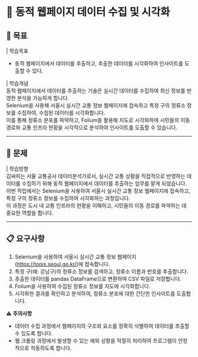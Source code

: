 # 🚌 동적 웹페이지 데이터 수집 및 시각화

## 🎯 목표
| 학습목표  
- 동적 웹페이지에서 데이터를 추출하고, 추출한 데이터를 시각화하여 인사이트를 도출할 수 있다.  

| 학습개념  
동적 웹페이지에서 데이터를 추출하는 기술은 실시간 데이터를 수집하여 최신 정보를 반영한 분석을 가능하게 합니다.  
Selenium을 사용해 서울시 실시간 교통 정보 웹페이지에 접속하고 특정 구의 정류소 정보를 수집하여, 수집된 데이터를 시각화합니다.  
이를 통해 정류소 분포를 파악하고, Folium을 활용해 지도로 시각화하여 시민들의 이동 경로와 교통 인프라 현황을 시각적으로 분석하여 인사이트를 도출할 수 있습니다.  

---

## 📌 문제
| 학습방향  
김싸피는 서울 교통공사 데이터분석가로서, 실시간 교통 상황을 직접적으로 반영하는 데이터를 수집하기 위해 동적 웹페이지에서 데이터를 추출하는 업무를 맡게 되었습니다.  
이번 작업에서는 Selenium을 사용하여 서울시 실시간 교통 정보 웹페이지에 접속하고, 특정 구의 정류소 정보를 수집하여 시각화하는 과정입니다.  
이 과정은 도시 내 교통 인프라의 현황을 이해하고, 시민들의 이동 경로를 파악하는 데 중요한 역할을 합니다.  

---

## 📋 요구사항
1. Selenium을 사용하여 서울시 실시간 교통 정보 웹페이지(https://topis.seoul.go.kr/)에 접속합니다.  
2. 특정 구(예: 강남구)의 정류소 정보를 검색하고, 정류소 이름과 번호를 추출합니다.  
3. 추출한 데이터를 pandas DataFrame으로 변환하여 CSV 파일로 저장합니다.  
4. Folium을 사용하여 수집된 정류소 정보를 지도에 시각화합니다.  
5. 시각화한 결과를 확인하고 분석하여, 정류소 분포에 대한 간단한 인사이트를 도출합니다.  

⚠️ **주의사항**  
- 데이터 수집 과정에서 웹페이지의 구조와 요소를 정확히 식별하여 데이터를 추출할 수 있도록 합니다.  
- 웹 크롤링 과정에서 발생할 수 있는 예외 상황을 적절히 처리하여 프로그램이 안정적으로 작동하도록 합니다.  
